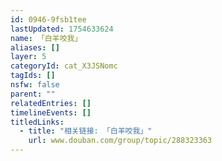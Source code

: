 ```yaml
---
id: 0946-9fsb1tee
lastUpdated: 1754633624
name: 「白羊咬我」
aliases: []
layer: 5
categoryId: cat_X3JSNomc
tagIds: []
nsfw: false
parent: ""
relatedEntries: []
timelineEvents: []
titledLinks:
  - title: "相关链接: 「白羊咬我」"
    url: www.douban.com/group/topic/288323363
---
```


